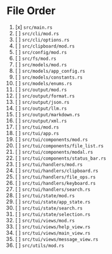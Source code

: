 # File Order

1. [x]  `src/main.rs`
2. [ ]  `src/cli/mod.rs`
3. [ ]  `src/cli/options.rs`
4. [ ]  `src/clipboard/mod.rs`
5. [ ]  `src/config/mod.rs`
6. [ ]  `src/fs/mod.rs`
7. [ ]  `src/models/mod.rs`
8. [ ]  `src/models/app_config.rs`
9. [ ]  `src/models/constants.rs`
10. [ ]  `src/models/enums.rs`
11. [ ]  `src/output/mod.rs`
12. [ ]  `src/output/format.rs`
13. [ ]  `src/output/json.rs`
14. [ ]  `src/output/llm.rs`
15. [ ]  `src/output/markdown.rs`
16. [ ]  `src/output/xml.rs`
17. [ ]  `src/tui/mod.rs`
18. [ ]  `src/tui/app.rs`
19. [ ]  `src/tui/components/mod.rs`
20. [ ]  `src/tui/components/file_list.rs`
21. [ ]  `src/tui/components/modal.rs`
22. [ ]  `src/tui/components/status_bar.rs`
23. [ ]  `src/tui/handlers/mod.rs`
24. [ ]  `src/tui/handlers/clipboard.rs`
25. [ ]  `src/tui/handlers/file_ops.rs`
26. [ ]  `src/tui/handlers/keyboard.rs`
27. [ ]  `src/tui/handlers/search.rs`
28. [ ]  `src/tui/state/mod.rs`
29. [ ]  `src/tui/state/app_state.rs`
30. [ ]  `src/tui/state/search.rs`
31. [ ]  `src/tui/state/selection.rs`
32. [ ]  `src/tui/views/mod.rs`
33. [ ]  `src/tui/views/help_view.rs`
34. [ ]  `src/tui/views/main_view.rs`
35. [ ]  `src/tui/views/message_view.rs`
36. [ ]  `src/utils/mod.rs`